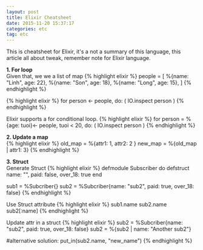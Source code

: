 ```yaml
---
layout: post
title: Elixir Cheatsheet
date: 2015-11-20 15:37:17
categories: etc
tag: etc
--- 
```


This is cheatsheet for Elixir, it's a not a summary of this language, this
article all about tweak, remember note for Elixir language.


**1. For loop**  
Given that, we we a list of map
{% highlight elixir %}
people = [
  %{name: "Linh", age: 22},
  %{name: "Son", age: 18},
  %{name: "Long", age: 15},
]
{% endhighlight %}

{% highlight elixir %}
for person <- people, do: (
  IO.inspect person
)
{% endhighlight %}

Elixir supports a for conditional loop.
{% highlight elixir %}
for person = %{age: tuoi}<- people, tuoi < 20, do: (
  IO.inspect person
)
{% endhighlight %}

**2. Update a map**  
{% highlight elixir %}
old_map = %{attr1: 1, attr2: 2 }
new_map = %{old_map | attr1:  3}
{% endhighlight %}

**3. Struct**  
 Generate Struct
{% highlight elixir %}
defmodule Subscriber do
  defstruct name: "", paid: false, over_18: true
end

sub1 = %Subcriber{}
sub2 = %Subcriber{name: "sub2", paid: true, over_18: false}
{% endhighlight %}

 Use Struct attribute
{% highlight elixir %}
sub1.name
sub2.name
sub2[:name]
{% endhighlight %}

 Update attr in a struct
{% highlight elixir %}
sub2 = %Subcriber{name: "sub2", paid: true, over_18: false}
sub2 = %{sub2 | name: "Another sub2"}

#alternative solution:
put_in(sub2.name, "new_name")
{% endhighlight %}

